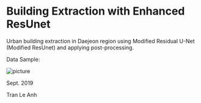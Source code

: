 # Building Extraction with Enhanced ResUnet
Urban building extraction in Daejeon region using Modified Residual U-Net (Modified ResUnet) and applying post-processing.

Data Sample:

![picture](data_samples/data_sample.jpg)

Sept. 2019

Tran Le Anh
